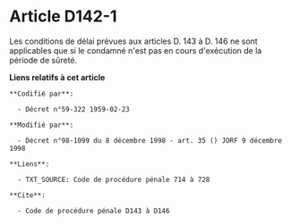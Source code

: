 # Article D142-1

Les conditions de délai prévues aux articles D. 143 à D. 146 ne sont applicables que si le condamné n'est pas en cours
d'exécution de la période de sûreté.

**Liens relatifs à cet article**

	**Codifié par**:

	  - Décret n°59-322 1959-02-23

	**Modifié par**:

	  - Décret n°98-1099 du 8 décembre 1998 - art. 35 () JORF 9 décembre 1998

	**Liens**:

	  - TXT_SOURCE: Code de procédure pénale 714 à 728

	**Cite**:

	  - Code de procédure pénale D143 à D146
